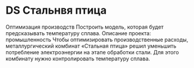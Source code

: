 # DS Стальнвя птица
Оптимизация производств Построить модель, которая будет предсказывать температуру сплава.  Описание проекта: промышленность  Чтобы оптимизировать производственные расходы, металлургический комбинат «Стальная птица» решил уменьшить потребление электроэнергии на этапе обработки стали. Для этого комбинату нужно контролировать температуру сплава. 
